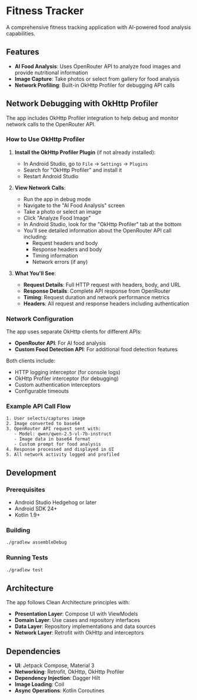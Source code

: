# Fitness Tracker

A comprehensive fitness tracking application with AI-powered food analysis capabilities.

## Features

- **AI Food Analysis**: Uses OpenRouter API to analyze food images and provide nutritional information
- **Image Capture**: Take photos or select from gallery for food analysis
- **Network Profiling**: Built-in OkHttp Profiler for debugging API calls

## Network Debugging with OkHttp Profiler

The app includes OkHttp Profiler integration to help debug and monitor network calls to the OpenRouter API.

### How to Use OkHttp Profiler

1. **Install the OkHttp Profiler Plugin** (if not already installed):
   - In Android Studio, go to `File` → `Settings` → `Plugins`
   - Search for "OkHttp Profiler" and install it
   - Restart Android Studio

2. **View Network Calls**:
   - Run the app in debug mode
   - Navigate to the "AI Food Analysis" screen
   - Take a photo or select an image
   - Click "Analyze Food Image"
   - In Android Studio, look for the "OkHttp Profiler" tab at the bottom
   - You'll see detailed information about the OpenRouter API call including:
     - Request headers and body
     - Response headers and body
     - Timing information
     - Network errors (if any)

3. **What You'll See**:
   - **Request Details**: Full HTTP request with headers, body, and URL
   - **Response Details**: Complete API response from OpenRouter
   - **Timing**: Request duration and network performance metrics
   - **Headers**: All request and response headers including authentication

### Network Configuration

The app uses separate OkHttp clients for different APIs:
- **OpenRouter API**: For AI food analysis
- **Custom Food Detection API**: For additional food detection features

Both clients include:
- HTTP logging interceptor (for console logs)
- OkHttp Profiler interceptor (for debugging)
- Custom authentication interceptors
- Configurable timeouts

### Example API Call Flow

```
1. User selects/captures image
2. Image converted to base64
3. OpenRouter API request sent with:
   - Model: qwen/qwen-2.5-vl-7b-instruct
   - Image data in base64 format
   - Custom prompt for food analysis
4. Response processed and displayed in UI
5. All network activity logged and profiled
```

## Development

### Prerequisites
- Android Studio Hedgehog or later
- Android SDK 24+
- Kotlin 1.9+

### Building
```bash
./gradlew assembleDebug
```

### Running Tests
```bash
./gradlew test
```

## Architecture

The app follows Clean Architecture principles with:
- **Presentation Layer**: Compose UI with ViewModels
- **Domain Layer**: Use cases and repository interfaces
- **Data Layer**: Repository implementations and data sources
- **Network Layer**: Retrofit with OkHttp and interceptors

## Dependencies

- **UI**: Jetpack Compose, Material 3
- **Networking**: Retrofit, OkHttp, OkHttp Profiler
- **Dependency Injection**: Dagger Hilt
- **Image Loading**: Coil
- **Async Operations**: Kotlin Coroutines
